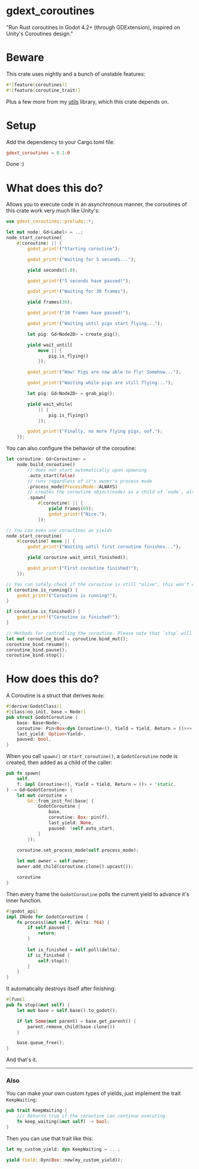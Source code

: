 # gdext_coroutines
"Run Rust coroutines in Godot 4.2+ (through GDExtension), inspired on Unity's Coroutines design."

# Beware
This crate uses nightly and a bunch of unstable features:
```rs
#![feature(coroutines)]
#![feature(coroutine_trait)]
```
Plus a few more from my [utils](https://github.com/Houtamelo/houtamelo_utils) library, which this crate depends on.

# Setup
Add the dependency to your Cargo.toml file:
```toml
gdext_coroutines = 0.1.0
```
Done :)

# What does this do?
Allows you to execute code in an asynchronous manner, the coroutines of this crate work very much like Unity's:

```rs
use gdext_coroutines::prelude::*;

let mut node: Gd<Label> = ..;
node.start_coroutine(
    #[coroutine] || {
        godot_print!("Starting coroutine");

        godot_print!("Waiting for 5 seconds...");

        yield seconds(5.0);

        godot_print!("5 seconds have passed!");

        godot_print!("Waiting for 30 frames");

        yield frames(30);

        godot_print!("30 frames have passed!");

        godot_print!("Waiting until pigs start flying...");

        let pig: Gd<Node2D> = create_pig();

        yield wait_until(
            move || {
                pig.is_flying()
            });

        godot_print!("Wow! Pigs are now able to fly! Somehow...");

        godot_print!("Waiting while pigs are still flying...");

        let pig: Gd<Node2D> = grab_pig();

        yield wait_while(
            || {
                pig.is_flying()
            });

        godot_print!("Finally, no more flying pigs, oof.");
    });    
```

You can also configure the behavior of the coroutine:
```rs
let coroutine: Gd<Coroutine> =
    node.build_coroutine()
        // does not start automatically upon spawning
        .auto_start(false)
        // runs regardless of it's owner's process mode
        .process_mode(ProcessMode::ALWAYS)
        // creates the coroutine object(node) as a child of `node`, although the coroutine function won't automatically run since `auto_start` == `false`
        .spawn(
            #[coroutine] || {
                yield frames(69);
                godot_print!("Nice.");
            });

// You can even use coroutines as yields
node.start_coroutine(
    #[coroutine] move || {
        godot_print!("Waiting until first coroutine finishes...");

        yield coroutine.wait_until_finished();

        godot_print!("First coroutine finished!");
    });

// You can safely check if the coroutine is still "alive", this won't cause errors even if the coroutine has despawned.
if coroutine.is_running() {
    godot_print!("Coroutine is running!");
}

if coroutine.is_finished() {
    godot_print!("Coroutine is finished!");
}

// Methods for controlling the coroutine. Please note that `stop` will destroy the coroutine object.
let mut coroutine_bind = coroutine.bind_mut();
coroutine_bind.resume();
coroutine_bind.pause();
coroutine_bind.stop();
```

# How does this do?
A Coroutine is a struct that derives `Node`:
```rs
#[derive(GodotClass)]
#[class(no_init, base = Node)]
pub struct GodotCoroutine {
	base: Base<Node>,
	coroutine: Pin<Box<dyn Coroutine<(), Yield = Yield, Return = ()>>>,
	last_yield: Option<Yield>,
	paused: bool,
}
```

When you call `spawn()` or `start_coroutine()`, a `GodotCoroutine` node is created, then added as a child of the caller:
```rs
pub fn spawn(
	self, 
	f: impl Coroutine<(), Yield = Yield, Return = ()> + 'static,
) -> Gd<GodotCoroutine> {
	let mut coroutine =
		Gd::from_init_fn(|base| {
			GodotCoroutine {
				base,
				coroutine: Box::pin(f),
				last_yield: None,
				paused: !self.auto_start,
			}
		});
	
	coroutine.set_process_mode(self.process_mode);

	let mut owner = self.owner;
	owner.add_child(coroutine.clone().upcast());

	coroutine
}
```

Then every frame the `GodotCoroutine` polls the current yield to advance it's inner function.
```rs
#[godot_api]
impl INode for GodotCoroutine {
	fn process(&mut self, delta: f64) {
		if self.paused {
			return;
		}
		
		let is_finished = self.poll(delta);
		if is_finished {
			self.stop();
		}
	}
}
```

It automatically destroys itself after finishing:
```rs
#[func]
pub fn stop(&mut self) {
	let mut base = self.base().to_godot();

	if let Some(mut parent) = base.get_parent() {
		parent.remove_child(base.clone())
	}

	base.queue_free();
}
```

And that's it.

---

### Also
You can make your own custom types of yields, just implement the trait `KeepWaiting`:
```rs
pub trait KeepWaiting {
	/// Returns true if the coroutine can continue executing.
	fn keep_waiting(&mut self) -> bool;
}
```

Then you can use that trait like this:
```rs
let my_custom_yield: dyn KeepWaiting = ...;

yield Yield::Dyn(Box::new(my_custom_yield));
```
